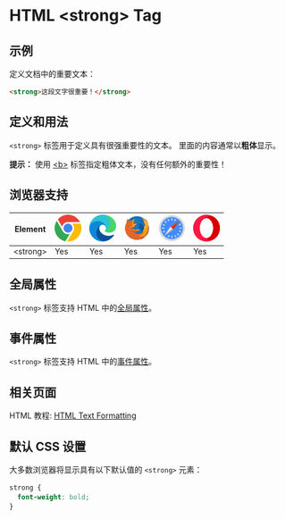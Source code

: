 HTML \<strong> Tag
===

## 示例

定义文档中的重要文本：

```html idoc:preview:iframe
<strong>这段文字很重要！</strong>
```

## 定义和用法

`<strong>` 标签用于定义具有很强重要性的文本。 里面的内容通常以**粗体**显示。

**提示：** 使用 [\<b>](./b.md) 标签指定粗体文本，没有任何额外的重要性！

## 浏览器支持

| Element | ![chrome][1] | ![edge][2] | ![firefox][3] | ![safari][4] | ![opera][5] |
| ------- | --- | --- | --- | --- | --- |
| \<strong> | Yes | Yes | Yes | Yes | Yes |

## 全局属性

`<strong>` 标签支持 HTML 中的[全局属性](../reference/standardattributes.md)。

## 事件属性

`<strong>` 标签支持 HTML 中的[事件属性](../reference/eventattributes.md)。

## 相关页面

HTML 教程: [HTML Text Formatting](../tutorial/formatting.md)

## 默认 CSS 设置

大多数浏览器将显示具有以下默认值的 `<strong>` 元素：

```css
strong {
  font-weight: bold;
}
```


[1]: ../assets/chrome.svg
[2]: ../assets/edge.svg
[3]: ../assets/firefox.svg
[4]: ../assets/safari.svg
[5]: ../assets/opera.svg